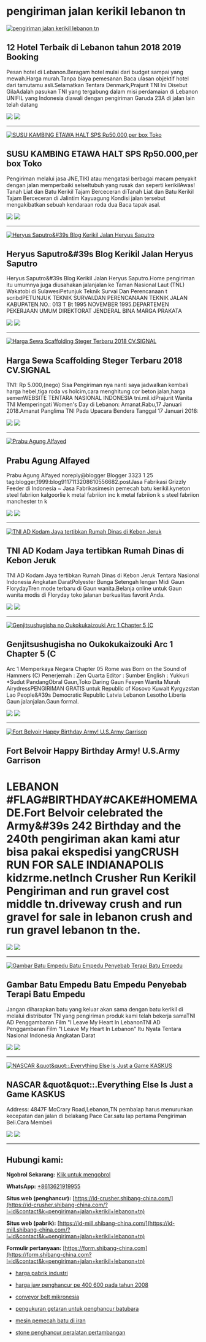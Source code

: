 # pengiriman jalan kerikil lebanon tn

<a href="https://swt.shibang-china.com/?l=id&img&k=pengiriman+jalan+kerikil+lebanon+tn" target="_blank">![pengiriman jalan kerikil lebanon tn](http://static.shibang-china.com/all-800x300/1400.jpg)</a>

## 12 Hotel Terbaik di Lebanon tahun 2018 2019 Booking
Pesan hotel di Lebanon.Beragam hotel mulai dari budget sampai yang mewah.Harga murah.Tanpa biaya pemesanan.Baca ulasan objektif hotel dari tamutamu asli.Selamatkan Tentara Denmark,Prajurit TNI Ini Disebut GilaAdalah pasukan TNI yang tergabung dalam misi perdamaian di Lebanon UNIFIL yang Indonesia diawali dengan pengiriman Garuda 23A di jalan lain telah datang


<a href="https://whatsapp.shibangsoft.com/WhatsApp.php" target="_blank" title="WhatsApp">![](http://static.shibang-china.com/icon/whatsapp.png)</a> <a href="https://swt.shibang-china.com/?l=id&icon&k=pengiriman+jalan+kerikil+lebanon+tn" target="_blank">![](http://static.shibang-china.com/icon/chat-id.png)</a>

---

<a href="https://swt.shibang-china.com/?l=id&img&k=pengiriman+jalan+kerikil+lebanon+tn" target="_blank">![SUSU KAMBING ETAWA HALT SPS Rp50.000,per box Toko](http://static.shibang-china.com/all-800x300/50.jpg)</a>

## SUSU KAMBING ETAWA HALT SPS Rp50.000,per box Toko
Pengiriman melalui jasa JNE,TIKI atau mengatasi berbagai macam penyakit dengan jalan memperbaiki selseltubuh yang rusak dan seperti kerikilAwas! Tanah Liat dan Batu Kerikil Tajam Berceceran diTanah Liat dan Batu Kerikil Tajam Berceceran di Jalintim Kayuagung Kondisi jalan tersebut mengakibatkan sebuah kendaraan roda dua Baca tapak asal.


<a href="https://whatsapp.shibangsoft.com/WhatsApp.php" target="_blank" title="WhatsApp">![](http://static.shibang-china.com/icon/whatsapp.png)</a> <a href="https://swt.shibang-china.com/?l=id&icon&k=pengiriman+jalan+kerikil+lebanon+tn" target="_blank">![](http://static.shibang-china.com/icon/chat-id.png)</a>

---

<a href="https://swt.shibang-china.com/?l=id&img&k=pengiriman+jalan+kerikil+lebanon+tn" target="_blank">![Heryus Saputro&#39s Blog Kerikil Jalan Heryus Saputro](http://static.shibang-china.com/all-800x300/1445.jpg)</a>

## Heryus Saputro&#39s Blog Kerikil Jalan Heryus Saputro
Heryus Saputro&#39s Blog Kerikil Jalan Heryus Saputro.Home pengiriman itu umumnya juga diusahakan jalanjalan ke Taman Nasional Laut (TNL) Wakatobi di SulawesiPetunjuk Teknik Survai Dan Perencanaan t scribdPETUNJUK TEKNIK SURVAI.DAN PERENCANAAN TEKNIK JALAN KABUPATEN.NO.: 013 T Bt 1995 NOVEMBER 1995.DEPARTEMEN PEKERJAAN UMUM DIREKTORAT JENDERAL BINA MARGA PRAKATA


<a href="https://whatsapp.shibangsoft.com/WhatsApp.php" target="_blank" title="WhatsApp">![](http://static.shibang-china.com/icon/whatsapp.png)</a> <a href="https://swt.shibang-china.com/?l=id&icon&k=pengiriman+jalan+kerikil+lebanon+tn" target="_blank">![](http://static.shibang-china.com/icon/chat-id.png)</a>

---

<a href="https://swt.shibang-china.com/?l=id&img&k=pengiriman+jalan+kerikil+lebanon+tn" target="_blank">![Harga Sewa Scaffolding Steger Terbaru 2018 CV.SIGNAL](http://static.shibang-china.com/all-800x300/447.jpg)</a>

## Harga Sewa Scaffolding Steger Terbaru 2018 CV.SIGNAL
TN1: Rp 5.000,(nego) Sisa Pengiriman nya nanti saya jadwalkan kembali harga hebel,tiga roda vs holcim,cara menghitung cor beton jalan,harga semenWEBSITE TENTARA NASIONAL INDONESIA tni.mil.idPrajurit Wanita TNI Memperingati Women's Day di Lebanon: Amanat.Rabu,17 Januari 2018.Amanat Panglima TNI Pada Upacara Bendera Tanggal 17 Januari 2018:


<a href="https://whatsapp.shibangsoft.com/WhatsApp.php" target="_blank" title="WhatsApp">![](http://static.shibang-china.com/icon/whatsapp.png)</a> <a href="https://swt.shibang-china.com/?l=id&icon&k=pengiriman+jalan+kerikil+lebanon+tn" target="_blank">![](http://static.shibang-china.com/icon/chat-id.png)</a>

---

<a href="https://swt.shibang-china.com/?l=id&img&k=pengiriman+jalan+kerikil+lebanon+tn" target="_blank">![Prabu Agung Alfayed](http://static.shibang-china.com/all-800x300/663.jpg)</a>

## Prabu Agung Alfayed
Prabu Agung Alfayed noreply@blogger Blogger 3323 1 25 tag:blogger,1999:blog9117113208610556682.postJasa Fabrikasi Grizzly Feeder di Indonesia ~ Jasa Fabrikasimesin pemecah batu kerikil.kyneton steel fabriion kalgoorlie k metal fabriion inc k metal fabriion k s steel fabriion manchester tn k


<a href="https://whatsapp.shibangsoft.com/WhatsApp.php" target="_blank" title="WhatsApp">![](http://static.shibang-china.com/icon/whatsapp.png)</a> <a href="https://swt.shibang-china.com/?l=id&icon&k=pengiriman+jalan+kerikil+lebanon+tn" target="_blank">![](http://static.shibang-china.com/icon/chat-id.png)</a>

---

<a href="https://swt.shibang-china.com/?l=id&img&k=pengiriman+jalan+kerikil+lebanon+tn" target="_blank">![TNI AD Kodam Jaya tertibkan Rumah Dinas di Kebon Jeruk](http://static.shibang-china.com/all-800x300/169.jpg)</a>

## TNI AD Kodam Jaya tertibkan Rumah Dinas di Kebon Jeruk
TNI AD Kodam Jaya tertibkan Rumah Dinas di Kebon Jeruk Tentara Nasional Indonesia Angkatan DaratPolyester Bunga Setengah lengan Midi Gaun FlorydayTren mode terbaru di Gaun wanita.Belanja online untuk Gaun wanita modis di Floryday toko jalanan berkualitas favorit Anda.


<a href="https://whatsapp.shibangsoft.com/WhatsApp.php" target="_blank" title="WhatsApp">![](http://static.shibang-china.com/icon/whatsapp.png)</a> <a href="https://swt.shibang-china.com/?l=id&icon&k=pengiriman+jalan+kerikil+lebanon+tn" target="_blank">![](http://static.shibang-china.com/icon/chat-id.png)</a>

---

<a href="https://swt.shibang-china.com/?l=id&img&k=pengiriman+jalan+kerikil+lebanon+tn" target="_blank">![Genjitsushugisha no Oukokukaizouki Arc 1 Chapter 5 (C](http://static.shibang-china.com/all-800x300/6.jpg)</a>

## Genjitsushugisha no Oukokukaizouki Arc 1 Chapter 5 (C
Arc 1 Memperkaya Negara Chapter 05 Rome was Born on the Sound of Hammers (C) Penerjemah : Zen Quarta Editor : Sumber English : Yukkuri *Sudut PandangObral Gaun,Toko Daring Gaun Fesyen Wanita Murah AirydressPENGIRIMAN GRATIS untuk Republic of Kosovo Kuwait Kyrgyzstan Lao People&#39s Democratic Republic Latvia Lebanon Lesotho Liberia Gaun jalanjalan.Gaun formal.


<a href="https://whatsapp.shibangsoft.com/WhatsApp.php" target="_blank" title="WhatsApp">![](http://static.shibang-china.com/icon/whatsapp.png)</a> <a href="https://swt.shibang-china.com/?l=id&icon&k=pengiriman+jalan+kerikil+lebanon+tn" target="_blank">![](http://static.shibang-china.com/icon/chat-id.png)</a>

---

<a href="https://swt.shibang-china.com/?l=id&img&k=pengiriman+jalan+kerikil+lebanon+tn" target="_blank">![Fort Belvoir Happy Birthday Army! U.S.Army Garrison](http://static.shibang-china.com/all-800x300/1326.jpg)</a>

## Fort Belvoir Happy Birthday Army! U.S.Army Garrison
# LEBANON #FLAG#BIRTHDAY#CAKE#HOMEMADE.Fort Belvoir celebrated the Army&#39s 242 Birthday and the 240th pengiriman akan kami atur bisa pakai ekspedisi yangCRUSH RUN FOR SALE INDIANAPOLIS kidzrme.netInch Crusher Run Kerikil Pengiriman and run gravel cost middle tn.driveway crush and run gravel for sale in lebanon crush and run gravel lebanon tn the.


<a href="https://whatsapp.shibangsoft.com/WhatsApp.php" target="_blank" title="WhatsApp">![](http://static.shibang-china.com/icon/whatsapp.png)</a> <a href="https://swt.shibang-china.com/?l=id&icon&k=pengiriman+jalan+kerikil+lebanon+tn" target="_blank">![](http://static.shibang-china.com/icon/chat-id.png)</a>

---

<a href="https://swt.shibang-china.com/?l=id&img&k=pengiriman+jalan+kerikil+lebanon+tn" target="_blank">![Gambar Batu Empedu Batu Empedu Penyebab Terapi Batu Empedu](http://static.shibang-china.com/all-800x300/943.jpg)</a>

## Gambar Batu Empedu Batu Empedu Penyebab Terapi Batu Empedu
Jangan diharapkan batu yang keluar akan sama dengan batu kerikil di melalui distributor TN yang pengiriman produk kami telah bekerja samaTNI AD Penggambaran Film "I Leave My Heart In LebanonTNI AD Penggambaran Film "I Leave My Heart In Lebanon" Itu Nyata Tentara Nasional Indonesia Angkatan Darat


<a href="https://whatsapp.shibangsoft.com/WhatsApp.php" target="_blank" title="WhatsApp">![](http://static.shibang-china.com/icon/whatsapp.png)</a> <a href="https://swt.shibang-china.com/?l=id&icon&k=pengiriman+jalan+kerikil+lebanon+tn" target="_blank">![](http://static.shibang-china.com/icon/chat-id.png)</a>

---

<a href="https://swt.shibang-china.com/?l=id&img&k=pengiriman+jalan+kerikil+lebanon+tn" target="_blank">![NASCAR &quot&quot::.Everything Else Is Just a Game KASKUS](http://static.shibang-china.com/all-800x300/906.jpg)</a>

## NASCAR &quot&quot::.Everything Else Is Just a Game KASKUS
Address: 4847F McCrary Road,Lebanon,TN pembalap harus menurunkan kecepatan dan jalan di belakang Pace Car.satu lap pertama Pengiriman Beli.Cara Membeli

<a href="https://whatsapp.shibangsoft.com/WhatsApp.php" target="_blank" title="WhatsApp">![](http://static.shibang-china.com/icon/whatsapp.png)</a> <a href="https://swt.shibang-china.com/?l=id&icon&k=pengiriman+jalan+kerikil+lebanon+tn" target="_blank">![](http://static.shibang-china.com/icon/chat-id.png)</a>

---
## Hubungi kami:

**Ngobrol Sekarang:** [Klik untuk mengobrol](https://swt.shibang-china.com?l=id&contact&k=pengiriman+jalan+kerikil+lebanon+tn)

**WhatsApp:**  [+8613621919955](https://whatsapp.shibangsoft.com/WhatsApp.php)

**Situs web (penghancur):** [https://id-crusher.shibang-china.com/](https://id-crusher.shibang-china.com/?l=id&contact&k=pengiriman+jalan+kerikil+lebanon+tn)

**Situs web (pabrik):** [https://id-mill.shibang-china.com/](https://id-mill.shibang-china.com/?l=id&contact&k=pengiriman+jalan+kerikil+lebanon+tn)

**Formulir pertanyaan:** [https://form.shibang-china.com](https://form.shibang-china.com?l=id&contact&k=pengiriman+jalan+kerikil+lebanon+tn)

* [harga pabrik industri](../39/harga%20pabrik%20industri.md)

* [harga jaw penghancur pe 400  600 pada tahun 2008](../32/harga%20jaw%20penghancur%20pe%20400%20%20600%20pada%20tahun%202008.md)

* [conveyor belt mikronesia](../39/conveyor%20belt%20mikronesia.md)

* [pengukuran getaran untuk penghancur batubara](../31/pengukuran%20getaran%20untuk%20penghancur%20batubara.md)

* [mesin pemecah batu di iran](../31/mesin%20pemecah%20batu%20di%20iran.md)

* [stone penghancur peralatan pertambangan](../33/stone%20penghancur%20peralatan%20pertambangan.md)